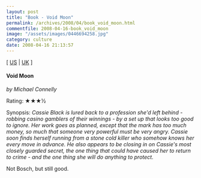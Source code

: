 ```yaml
---
layout: post
title: "Book - Void Moon"
permalink: /archives/2008/04/book_void_moon.html
commentfile: 2008-04-16-book_void_moon
image: "/assets/images/0446694258.jpg"
category: culture
date: 2008-04-16 21:13:57
---
```


\[ [US](http://www.amazon.com/o/asin/0446694258) | [UK](http://www.amazon.co.uk/o/asin/0446694258) \]

#### Void Moon

<em>by Michael Connelly</em>

Rating: ★★★½

<div class="book_synopsis" markdown="1">
Synopsis: <em>Cassie Black is lured back to a profession she'd left behind - robbing casino gamblers of their winnings - by a set up that looks too good to ignore. Her work goes as planned, except that the mark has too much money, so much that someone very powerful must be very angry. Cassie soon finds herself running from a stone cold killer who somehow knows her every move in advance. He also appears to be closing in on Cassie's most closely guarded secret, the one thing that could have caused her to return to crime - and the one thing she will do anything to protect.</em>
</div>

Not Bosch, but still good.
